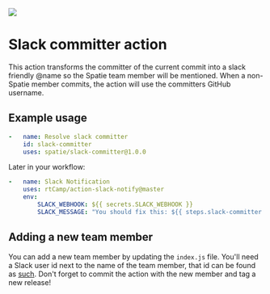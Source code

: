 
[<img src="https://github-ads.s3.eu-central-1.amazonaws.com/support-ukraine.svg?t=1" />](https://supportukrainenow.org)

# Slack committer action

This action transforms the committer of the current commit into a slack friendly @name so the Spatie team member will be mentioned. When a non-Spatie member commits, the action will use the committers GitHub username.

## Example usage

```yaml
-   name: Resolve slack committer
    id: slack-committer
    uses: spatie/slack-committer@1.0.0
```

Later in your workflow:

```yml
-   name: Slack Notification
    uses: rtCamp/action-slack-notify@master
    env:
        SLACK_WEBHOOK: ${{ secrets.SLACK_WEBHOOK }}
        SLACK_MESSAGE: "You should fix this: ${{ steps.slack-committer.outputs.username }}"
```

## Adding a new team member

You can add a new team member by updating the `index.js` file. You'll need a Slack user id next to the name of the team member, that id can be found as [such](https://help.workast.com/hc/en-us/articles/360027461274-How-to-find-a-Slack-user-ID). Don't forget to commit the action with the new member and tag a new release!  
